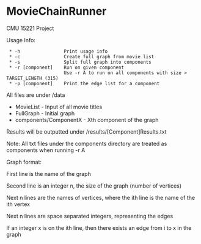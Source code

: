 MovieChainRunner
================

CMU 15221 Project

Usage Info:

```
 * -h                Print usage info
 * -c                Create full graph from movie list
 * -s                Split full graph into components
 * -r [component]    Run on given component
                     Use -r A to run on all components with size > TARGET_LENGTH (315)
 * -p [component]    Print the edge list for a component
```

All files are under /data

* MovieList - Input of all movie titles
* FullGraph - Initial graph 
* components/ComponentX - Xth component of the graph 

Results will be outputted under /results/[Component]Results.txt

Note: All txt files under the components directory are treated as components when running -r A

Graph format:

First line is the name of the graph

Second line is an integer n, the size of the graph (number of vertices)

Next n lines are the names of vertices, where the ith line is the name of the ith vertex

Next n lines are space separated integers, representing the edges

If an integer x is on the ith line, then there exists an edge from i to x in the graph


